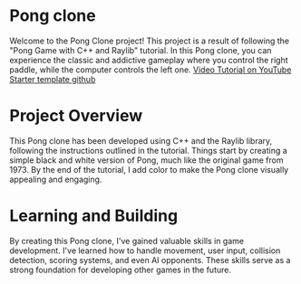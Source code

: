 # Pong clone

Welcome to the Pong Clone project! This project is a result of following the "Pong Game with C++ and Raylib" tutorial. In this Pong clone, you can experience the classic and addictive gameplay where you control the right paddle, while the computer controls the left one. <a href="https://www.youtube.com/watch?v=PaAcVk5jUd8">Video Tutorial on YouTube</a> <a href="https://github.com/educ8s/Raylib-CPP-Starter-Template-for-VSCODE">Starter template github</a>

# Project Overview

This Pong clone has been developed using C++ and the Raylib library, following the instructions outlined in the tutorial. Things start by creating a simple black and white version of Pong, much like the original game from 1973. By the end of the tutorial, I add color to make the Pong clone visually appealing and engaging.

# Learning and Building

By creating this Pong clone, I've gained valuable skills in game development. I've learned how to handle movement, user input, collision detection, scoring systems, and even AI opponents. These skills serve as a strong foundation for developing other games in the future. 
